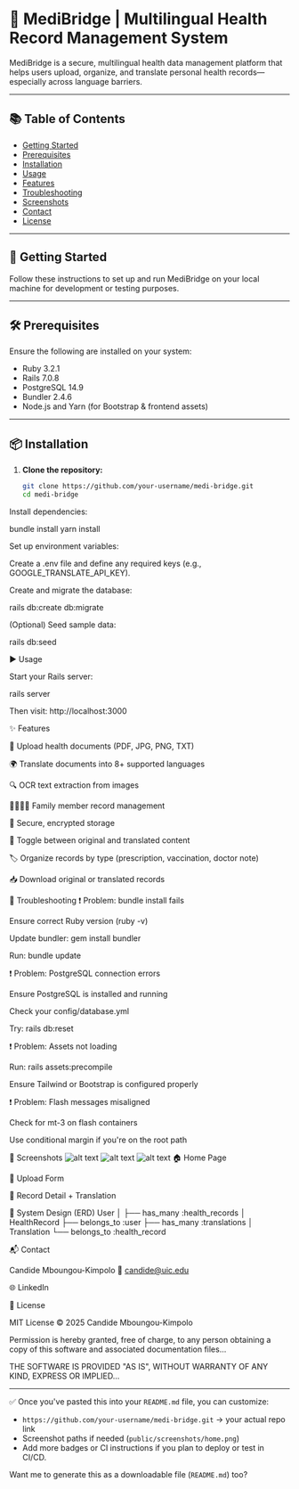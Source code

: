 # 🏥 MediBridge | Multilingual Health Record Management System

MediBridge is a secure, multilingual health data management platform that helps users upload, organize, and translate personal health records—especially across language barriers.

---

## 📚 Table of Contents

- [Getting Started](#getting-started)
- [Prerequisites](#prerequisites)
- [Installation](#installation)
- [Usage](#usage)
- [Features](#features)
- [Troubleshooting](#troubleshooting)
- [Screenshots](#screenshots)
- [Contact](#contact)
- [License](#license)

---

## 🚀 Getting Started

Follow these instructions to set up and run MediBridge on your local machine for development or testing purposes.

---

## 🛠 Prerequisites

Ensure the following are installed on your system:

- Ruby 3.2.1
- Rails 7.0.8
- PostgreSQL 14.9
- Bundler 2.4.6
- Node.js and Yarn (for Bootstrap & frontend assets)

---

## 📦 Installation

1. **Clone the repository:**

   ```bash
   git clone https://github.com/your-username/medi-bridge.git
   cd medi-bridge
Install dependencies:

bundle install
yarn install


Set up environment variables:

Create a .env file and define any required keys (e.g., GOOGLE_TRANSLATE_API_KEY).

Create and migrate the database:

rails db:create db:migrate


(Optional) Seed sample data:

rails db:seed

▶️ Usage

Start your Rails server:

rails server


Then visit: http://localhost:3000

✨ Features

📁 Upload health documents (PDF, JPG, PNG, TXT)

🌍 Translate documents into 8+ supported languages

🔍 OCR text extraction from images

👨‍👩‍👧‍👦 Family member record management

🔐 Secure, encrypted storage

🔄 Toggle between original and translated content

🏷️ Organize records by type (prescription, vaccination, doctor note)

📥 Download original or translated records

🧠 Troubleshooting
❗ Problem: bundle install fails

Ensure correct Ruby version (ruby -v)

Update bundler: gem install bundler

Run: bundle update

❗ Problem: PostgreSQL connection errors

Ensure PostgreSQL is installed and running

Check your config/database.yml

Try: rails db:reset

❗ Problem: Assets not loading

Run: rails assets:precompile

Ensure Tailwind or Bootstrap is configured properly

❗ Problem: Flash messages misaligned

Check for mt-3 on flash containers

Use conditional margin if you're on the root path

📸 Screenshots
![alt text](<Screenshot 2025-09-10 at 3.58.07 PM.png>)
![alt text](<Screenshot 2025-09-10 at 3.59.54 PM.png>)
![alt text](<Screenshot 2025-09-10 at 4.01.50 PM.png>)
🏠 Home Page

📂 Upload Form

📝 Record Detail + Translation

🧪 System Design (ERD)
User
│
├── has_many :health_records
│
HealthRecord
├── belongs_to :user
├── has_many :translations
│
Translation
└── belongs_to :health_record

📬 Contact

Candide Mboungou-Kimpolo
📧 candide@uic.edu

🌐 LinkedIn

📄 License

MIT License © 2025 Candide Mboungou-Kimpolo

Permission is hereby granted, free of charge, to any person obtaining a copy of this software and associated documentation files...

THE SOFTWARE IS PROVIDED "AS IS", WITHOUT WARRANTY OF ANY KIND, EXPRESS OR IMPLIED...


---

✅ Once you've pasted this into your `README.md` file, you can customize:
- `https://github.com/your-username/medi-bridge.git` → your actual repo link
- Screenshot paths if needed (`public/screenshots/home.png`)
- Add more badges or CI instructions if you plan to deploy or test in CI/CD.

Want me to generate this as a downloadable file (`README.md`) too?

